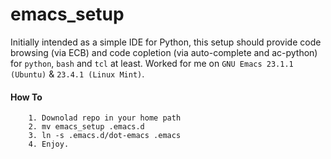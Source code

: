 emacs_setup
===========

Initially intended as a simple IDE for Python, this setup should provide code browsing (via ECB) and code copletion (via auto-complete and ac-python) for `python`, `bash` and `tcl` at least.
    Worked for me on `GNU Emacs 23.1.1 (Ubuntu)` & `23.4.1 (Linux Mint)`. 


   
#### How To
```  
    1. Downolad repo in your home path
    2. mv emacs_setup .emacs.d
    3. ln -s .emacs.d/dot-emacs .emacs
    4. Enjoy.
```



    
    
